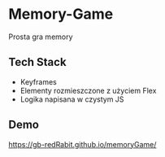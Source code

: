 # Memory-Game

Prosta gra memory

## Tech Stack

- Keyframes
- Elementy rozmieszczone z użyciem Flex
- Logika napisana w czystym JS

## Demo

https://gb-redRabit.github.io/memoryGame/
